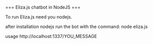 === Eliza.js chatbot in NodeJS === 

To run Eliza.js need you nodejs.

after installation nodejs run the bot with the command:
node eliza.js

usage
http://localhost:1337/YOU_MESSAGE
